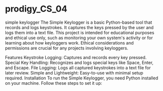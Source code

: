 # prodigy_CS_04
simple keylogger
The Simple Keylogger is a basic Python-based tool that records and logs keystrokes. It captures the keys pressed by the user and logs them into a text file. This project is intended for educational purposes and ethical use only, such as monitoring your own system's activity or for learning about how keyloggers work. Ethical considerations and permissions are crucial for any projects involving keyloggers.

Features
Keystroke Logging: Captures and records every key pressed.
Special Key Handling: Recognizes and logs special keys like Space, Enter, and Escape.
File Logging: Logs all captured keystrokes into a text file for later review.
Simple and Lightweight: Easy-to-use with minimal setup required.
Installation
To run the Simple Keylogger, you need Python installed on your machine. Follow these steps to set it up:
